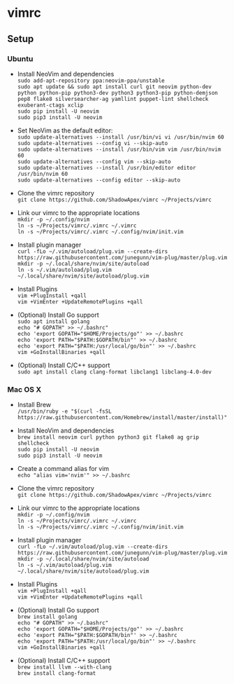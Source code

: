 # vimrc

## Setup

### Ubuntu

* Install NeoVim and dependencies    
`sudo add-apt-repository ppa:neovim-ppa/unstable`    
`sudo apt update && sudo apt install curl git neovim python-dev python python-pip python3-dev python3 python3-pip python-demjson pep8 flake8 silversearcher-ag yamllint puppet-lint shellcheck exuberant-ctags xclip`    
`sudo pip install -U neovim`    
`sudo pip3 install -U neovim`    

* Set NeoVim as the default editor:    
`sudo update-alternatives --install /usr/bin/vi vi /usr/bin/nvim 60`    
`sudo update-alternatives --config vi --skip-auto`    
`sudo update-alternatives --install /usr/bin/vim vim /usr/bin/nvim 60`    
`sudo update-alternatives --config vim --skip-auto`    
`sudo update-alternatives --install /usr/bin/editor editor /usr/bin/nvim 60`    
`sudo update-alternatives --config editor --skip-auto`    

* Clone the vimrc repository    
`git clone https://github.com/ShadowApex/vimrc ~/Projects/vimrc`    

* Link our vimrc to the appropriate locations    
`mkdir -p ~/.config/nvim`    
`ln -s ~/Projects/vimrc/.vimrc ~/.vimrc`    
`ln -s ~/Projects/vimrc/.vimrc ~/.config/nvim/init.vim`    

* Install plugin manager    
`curl -fLo ~/.vim/autoload/plug.vim --create-dirs https://raw.githubusercontent.com/junegunn/vim-plug/master/plug.vim`    
`mkdir -p ~/.local/share/nvim/site/autoload`    
`ln -s ~/.vim/autoload/plug.vim ~/.local/share/nvim/site/autoload/plug.vim`    

* Install Plugins    
`vim +PlugInstall +qall`    
`vim +VimEnter +UpdateRemotePlugins +qall`    

* (Optional) Install Go support    
`sudo apt install golang`    
`echo "# GOPATH" >> ~/.bashrc"`    
`echo 'export GOPATH="$HOME/Projects/go"' >> ~/.bashrc`    
`echo 'export PATH="$PATH:$GOPATH/bin"' >> ~/.bashrc`    
`echo 'export PATH="$PATH:/usr/local/go/bin"' >> ~/.bashrc`    
`vim +GoInstallBinaries +qall`    

* (Optional) Install C/C++ support    
`sudo apt install clang clang-format libclang1 libclang-4.0-dev`

### Mac OS X

* Install Brew    
`/usr/bin/ruby -e "$(curl -fsSL https://raw.githubusercontent.com/Homebrew/install/master/install)"`    

* Install NeoVim and dependencies    
`brew install neovim curl python python3 git flake8 ag grip shellcheck`    
`sudo pip install -U neovim`    
`sudo pip3 install -U neovim`    

* Create a command alias for vim    
`echo "alias vim='nvim'" >> ~/.bashrc`    

* Clone the vimrc repository    
`git clone https://github.com/ShadowApex/vimrc ~/Projects/vimrc`    

* Link our vimrc to the appropriate locations    
`mkdir -p ~/.config/nvim`    
`ln -s ~/Projects/vimrc/.vimrc ~/.vimrc`    
`ln -s ~/Projects/vimrc/.vimrc ~/.config/nvim/init.vim`    

* Install plugin manager    
`curl -fLo ~/.vim/autoload/plug.vim --create-dirs https://raw.githubusercontent.com/junegunn/vim-plug/master/plug.vim`    
`mkdir -p ~/.local/share/nvim/site/autoload`    
`ln -s ~/.vim/autoload/plug.vim ~/.local/share/nvim/site/autoload/plug.vim`    

* Install Plugins    
`vim +PlugInstall +qall`    
`vim +VimEnter +UpdateRemotePlugins +qall`    

* (Optional) Install Go support    
`brew install golang`    
`echo "# GOPATH" >> ~/.bashrc"`    
`echo 'export GOPATH="$HOME/Projects/go"' >> ~/.bashrc`    
`echo 'export PATH="$PATH:$GOPATH/bin"' >> ~/.bashrc`    
`echo 'export PATH="$PATH:/usr/local/go/bin"' >> ~/.bashrc`    
`vim +GoInstallBinaries +qall`    

* (Optional) Install C/C++ support    
`brew install llvm --with-clang`    
`brew install clang-format`    
